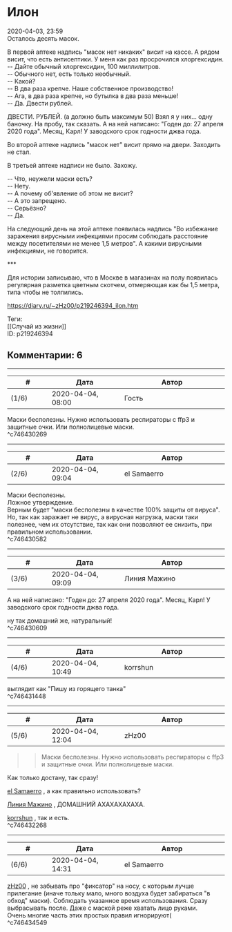 Илон
====

  
2020-04-03, 23:59  
 Осталось десять масок.   
   
 В первой аптеке надпись "масок нет никаких" висит на кассе. А рядом висит, что есть антисептики. У меня как раз просрочился хлоргексидин.   
 -- Дайте обычный хлоргексидин, 100 миллилитров.   
 -- Обычного нет, есть только необычный.   
 -- Какой?   
 -- В два раза крепче. Наше собственное производство!   
 -- Ага, в два раза крепче, но бутылка в два раза меньше!   
 -- Да. Двести рублей.   
   
 ДВЕСТИ. РУБЛЕЙ. (а должно быть максимум 50) Взял я у них... одну баночку. На пробу, так сказать. А на ней написано: "Годен до: 27 апреля 2020 года". Месяц, Карл! У заводского срок годности джва года.   
   
 Во второй аптеке надпись "масок нет" висит прямо на двери. Заходить не стал.   
   
 В третьей аптеке надписи не было. Захожу.   
   
 -- Что, неужели маски есть?   
 -- Нету.   
 -- А почему об'явление об этом не висит?   
 -- А это запрещено.   
 -- Серьёзно?   
 -- Да.   
   
 На следующий день на этой аптеке появилась надпись "Во избежание заражения вирусными инфекциями просим соблюдать расстояние между посетителями не менее 1,5 метров". А какими вирусными инфекциями, не говорится.   
   
 \*\*\*   
   
 Для истории записываю, что в Москве в магазинах на полу появилась регулярная разметка цветным скотчем, отмеряющая как бы 1,5 метра, типа чтобы не толпились.   
  
<https://diary.ru/~zHz00/p219246394_ilon.htm>  
  
Теги:  
[[Случай из жизни]]  
ID: p219246394  


Комментарии: 6
--------------

  


---



|         #         |              Дата              |                     Автор                     |           ID           |
| --- | --- | --- | --- |
| (1/6) | 2020-04-04, 08:00 | Гость | c746430269 |

  
 Маски бесполезны. Нужно использовать респираторы с ffp3 и защитные очки. Или полнолицевые маски.   
 ^c746430269

---



|         #         |              Дата              |                     Автор                     |           ID           |
| --- | --- | --- | --- |
| (2/6) | 2020-04-04, 09:04 | el Samaerro | c746430582 |

  
  Маски бесполезны.    
 Ложное утверждение.   
 Верным будет "маски бесполезны в качестве 100% защиты от вируса".   
 Но, так как заражает не вирус, а вирусная нагрузка, маски таки полезнее, чем их отсутствие, так как они позволяют ее снизить, при правильном использовании.   
 ^c746430582

---



|         #         |              Дата              |                     Автор                     |           ID           |
| --- | --- | --- | --- |
| (3/6) | 2020-04-04, 09:09 | Линия Мажино | c746430609 |

  
  А на ней написано: "Годен до: 27 апреля 2020 года". Месяц, Карл! У заводского срок годности джва года.    
   
 ну так домашний же, натуральный!   
 ^c746430609

---



|         #         |              Дата              |                     Автор                     |           ID           |
| --- | --- | --- | --- |
| (4/6) | 2020-04-04, 10:49 | korrshun | c746431448 |

  
 выглядит как "Пишу из горящего танка"   
 ^c746431448

---



|         #         |              Дата              |                     Автор                     |           ID           |
| --- | --- | --- | --- |
| (5/6) | 2020-04-04, 12:04 | zHz00 | c746432268 |

  
 >>Маски бесполезны. Нужно использовать респираторы с ffp3 и защитные очки. Или полнолицевые маски.   
   
 Как только достану, так сразу!   
   
  [el Samaerro](http://samaerro.diary.ru "-___-")  , а как правильно использовать?   
   
  [Линия Мажино](http://mortan.diary.ru "воин в поле")  , ДОМАШНИЙ АХАХАХАХАХА.   
   
  [korrshun](http://Igel-kun.diary.ru "kimi wo shiranai monogatari")  , так и есть.   
 ^c746432268

---



|         #         |              Дата              |                     Автор                     |           ID           |
| --- | --- | --- | --- |
| (6/6) | 2020-04-04, 14:31 | el Samaerro | c746434549 |

  
  [zHz00](https://zHz00.diary.ru "Untitled")  , не забывать про "фиксатор" на носу, с которым лучше прилегание (иначе тольку мало, много воздуха будет забираться "в обход" маски). Соблюдать указанное время использования. Сразу выбрасывать после. Даже с маской реже хватать лицо руками.   
 Очень многие часть этих простых правил игнорируют(   
 ^c746434549